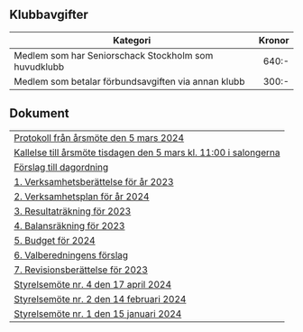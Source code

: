 ## Klubbavgifter

|Kategori|Kronor|
|---|---:|
|Medlem som har Seniorschack Stockholm som huvudklubb|640:-|
|Medlem som betalar förbundsavgiften via annan klubb|300:-|

## Dokument

| |
|-|
|[Protokoll från årsmöte den 5 mars 2024](HTM/Protokoll_arsmote_2024.pdf)|
|[Kallelse till årsmöte tisdagen den 5 mars kl. 11:00 i salongerna](HTM/Kallelse_arsmote_2024.pdf)|
|[Förslag till dagordning](HTM/SrS_Dagordning_årsmöte_2024.pdf)|
|[1. Verksamhetsberättelse för år 2023](HTM/SrS_Verksamhetsberättelse%202023.pdf)|
|[2. Verksamhetsplan för år 2024](HTM/SrS_Verksamhetsplan_för_2024.pdf)|
|[3. Resultaträkning för 2023](HTM/SrS_Resultaträkning_2023.pdf)|
|[4. Balansräkning för 2023](HTM/SrS_Balansräkning_2023_12_31.pdf)|
|[5. Budget för 2024](HTM/SrS_Budget_2024.pdf)|
|[6. Valberedningens förslag](HTM/SrS_Valberedningens_Förslag_2024.pdf)|
|[7. Revisionsberättelse för 2023](HTM/SrS_Revisionsberattelse_2023.pdf)|
|[Styrelsemöte nr. 4 den 17 april 2024](HTM/Protokoll_SrS_nr4_2024.pdf)|
|[Styrelsemöte nr. 2 den 14 februari 2024](HTM/Protokoll_SrS_nr2_2024.pdf)|
|[Styrelsemöte nr. 1 den 15 januari 2024](HTM/Protokoll_SrS_nr1_2024.pdf)|